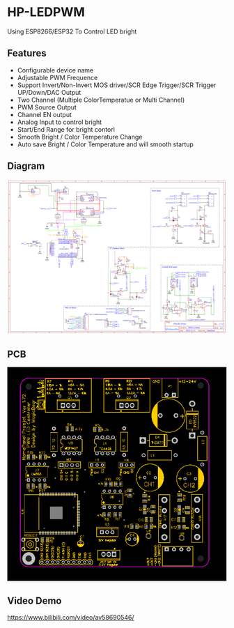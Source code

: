 # HP-LEDPWM
Using ESP8266/ESP32 To Control LED bright

## Features
- Configurable device name
- Adjustable PWM Frequence
- Support Invert/Non-Invert MOS driver/SCR Edge Trigger/SCR Trigger UP/Down/DAC Output
- Two Channel (Multiple ColorTemperatue or Multi Channel)
- PWM Source Output
- Channel EN output
- Analog Input to control bright
- Start/End Range for bright contorl
- Smooth Bright / Color Temperature Change
- Auto save Bright / Color Temperature and will smooth startup

## Diagram
![Diagram](https://raw.githubusercontent.com/magicbear/HP-LEDPWM/master/sch.png)

## PCB
![Diagram](https://raw.githubusercontent.com/magicbear/HP-LEDPWM/master/top.svg)

## Video Demo
https://www.bilibili.com/video/av58690546/
